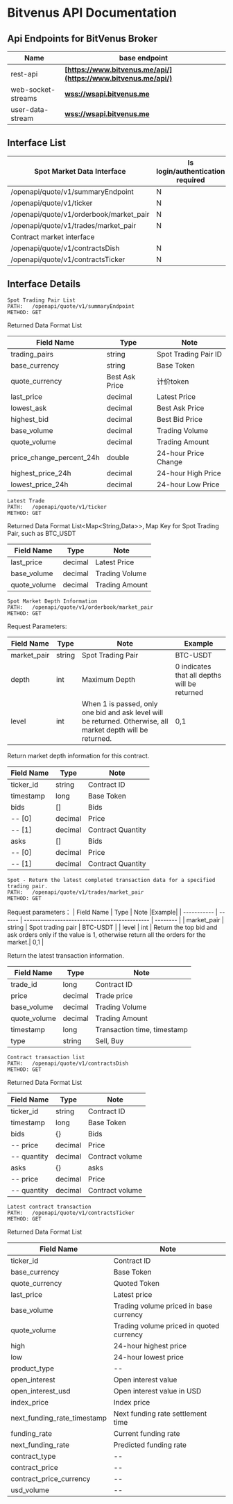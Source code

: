 # Bitvenus API Documentation

## Api Endpoints for BitVenus Broker

Name | base endpoint
------------ | ------------
rest-api | **[https://www.bitvenus.me/api/](https://www.bitvenus.me/api/)**
web-socket-streams | **[wss://wsapi.bitvenus.me](wss://wsapi.bitvenus.me)**
user-data-stream | **[wss://wsapi.bitvenus.me](wss://wsapi.bitvenus.me)**

## Interface List

|       Spot Market Data Interface      | Is login/authentication required |
| --------------------------------------- | ----------------- |
| /openapi/quote/v1/summaryEndpoint       | N                 |
| /openapi/quote/v1/ticker                | N                 |
| /openapi/quote/v1/orderbook/market_pair | N                 |
| /openapi/quote/v1/trades/market_pair    | N                 |
| Contract market interface                         |                   |
| /openapi/quote/v1/contractsDish         | N                 |
| /openapi/quote/v1/contractsTicker       | N                 |

## Interface Details

```
Spot Trading Pair List
PATH:   /openapi/quote/v1/summaryEndpoint
METHOD: GET
```

Returned Data Format List

|        Field Name        |      Type      |         Note         |
| ------------------------ | -------------- | -------------------- |
| trading_pairs            | string         | Spot Trading Pair ID |
| base_currency            | string         | Base Token           |
| quote_currency           | Best Ask Price | 计价token            |
| last_price               | decimal        | Latest Price         |
| lowest_ask               | decimal        | Best Ask Price       |
| highest_bid              | decimal        | Best Bid Price       |
| base_volume              | decimal        | Trading Volume       |
| quote_volume             | decimal        | Trading Amount       |
| price_change_percent_24h | double         | 24-hour Price Change |
| highest_price_24h        | decimal        | 24-hour High Price   |
| lowest_price_24h         | decimal        | 24-hour Low Price    |


```
Latest Trade
PATH:   /openapi/quote/v1/ticker
METHOD: GET
```

Returned Data Format List<Map<String,Data>>, Map Key for Spot Trading Pair, such as BTC_USDT

|  Field Name  |  Type   |      Note      |
| ------------ | ------- | -------------- |
| last_price   | decimal | Latest Price   |
| base_volume  | decimal | Trading Volume |
| quote_volume | decimal | Trading Amount |

```
Spot Market Depth Information
PATH:   /openapi/quote/v1/orderbook/market_pair
METHOD: GET
```

Request Parameters:

| Field Name  |Type    | Note                                       |Example               |
| ----------- | ------ | --------------------------------------------- | -------------------- |
| market_pair | string | Spot Trading Pair                      | BTC-USDT             |
| depth       | int    | Maximum Depth               | 0 indicates that all depths will be returned |
| level       | int    | When 1 is passed, only one bid and ask level will be returned. Otherwise, all market depth will be returned. | 0,1                  |

Return market depth information for this contract.

| Field Name  |  Type   |   Note    | 
| --------- | ------- | --------- | 
| ticker_id | string  | Contract ID   | 
| timestamp | long    | Base Token | 
| bids      | []      | Bids      | 
| --   [0]  | decimal | Price     | 
| --   [1]  | decimal | Contract Quantity  | 
| asks      | []      | Bids      | 
| --   [0]  | decimal | Price      | 
| --   [1]  | decimal | Contract Quantity   | 


```
Spot - Return the latest completed transaction data for a specified trading pair.
PATH:   /openapi/quote/v1/trades/market_pair
METHOD: GET
```

Request parameters：
|  Field Name  |  Type  |                   Note                    |Example|
| ----------- | ------ | --------------------------------------------- | -------- |
| market_pair | string | Spot trading pair                          | BTC-USDT |
| level       | int    | Return the top bid and ask orders only if the value is 1, otherwise return all the orders for the market.| 0,1      |

Return the latest transaction information.

|   Field Name   | Type   |       Note       |
| ------------ | ------- | ---------------- |
| trade_id     | long    | Contract ID         |
| price        | decimal | 	Trade price          |
| base_volume  | decimal | Trading Volume      |
| quote_volume | decimal | Trading Amount          |
| timestamp    | long    | Transaction time, timestamp |
| type         | string  | Sell, Buy        |


```
Contract transaction list
PATH:   /openapi/quote/v1/contractsDish
METHOD: GET
```

Returned Data Format List

|  Field Name   | Type  |   Note   | 
| ------------- | ------- | --------- | 
| ticker_id     | string  | Contract ID    | 
| timestamp     | long    | Base Token | 
| bids          | {}      | Bids      | 
| --   price    | decimal | Price    | 
| --   quantity | decimal | Contract volume  | 
| asks          | {}      | asks     | 
| --  price     | decimal | Price     | 
| --   quantity | decimal | Contract volume  | 


```
Latest contract transaction
PATH:   /openapi/quote/v1/contractsTicker
METHOD: GET
```
Returned Data Format List

|         Field Name          |                   Note                   |
| --------------------------- | ---------------------------------------- |
| ticker_id                   | Contract ID                              |
| base_currency               | Base Token                               |
| quote_currency              | Quoted Token                             |
| last_price                  | Latest price                             |
| base_volume                 | Trading volume priced in base currency   |
| quote_volume                | Trading volume priced in quoted currency |
| high                        | 24-hour highest price                    |
| low                         | 24-hour lowest price                     |
| product_type                | --                                       |
| open_interest               | Open interest value                      |
| open_interest_usd           | Open interest value in USD               |
| index_price                 | Index price                              |
| next_funding_rate_timestamp | Next funding rate settlement time        |
| funding_rate                | Current funding rate                     |
| next_funding_rate           | Predicted funding rate                   |
| contract_type               | --                                       |
| contract_price              | --                                       |
| contract_price_currency     | --                                       |
| usd_volume                  | --                                       |
